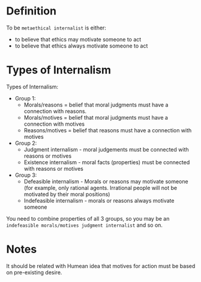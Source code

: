 # Definition

To be `metaethical internalist` is either:
- to believe that ethics may motivate someone to act
- to believe that ethics always motivate someone to act


# Types of Internalism

Types of Internalism:
- Group 1:
	- Morals/reasons = belief that moral judgments must have a connection with reasons.
	- Morals/motives = belief that moral judgments must have a connection with motives
	- Reasons/motives = belief that reasons must have a connection with motives
- Group 2:
	- Judgment internalism - moral judgements must be connected with reasons or motives
	- Existence internalism - moral facts (properties) must be connected with reasons or motives
- Group 3:
	- Defeasible internalism - Morals or reasons may motivate someone (for example, only rational agents. Irrational people will not be motivated by their moral positions)
	- Indefeasible internalism - morals or reasons always motivate someone

You need to combine properties of all 3 groups, so you may be an `indefeasible morals/motives judgment internalist` and so on.

# Notes

It should be related with Humean idea that motives for action must be based on pre-existing desire.